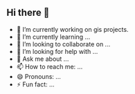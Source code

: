 ## Hi there 👋

- 🔭 I’m currently working on gis projects.
- 🌱 I’m currently learning ...
- 👯 I’m looking to collaborate on ...
- 🤔 I’m looking for help with ...
- 💬 Ask me about ...
- 📫 How to reach me: ...
- 😄 Pronouns: ...
- ⚡ Fun fact: ...

<!--
**Sagar2501588/Sagar2501588** is a ✨ _special_ ✨ repository because its `README.md` (this file) appears on your GitHub profile.

Here are some ideas to get you started:

-->

